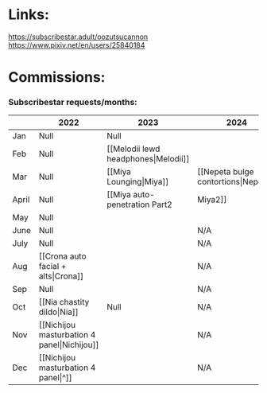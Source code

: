 # Links:
https://subscribestar.adult/oozutsucannon
https://www.pixiv.net/en/users/25840184

# Commissions:

### Subscribestar requests/months:

|       | 2022                                        | 2023                                 | 2024                                               |
| ----- | ------------------------------------------- | ------------------------------------ | -------------------------------------------------- |
| Jan   | Null                                        | Null                                 |                                                    |
| Feb   | Null                                        | [[Melodii lewd headphones\|Melodii]] |                                                    |
| Mar   | Null                                        | [[Miya Lounging\|Miya]]              | [[Nepeta bulge contortions\|Nepeta]]               |
| April | Null                                        | [[Miya auto-penetration Part2|Miya2]]               | [[Miya auto-penetration Part2|←]]&[[Nepeta bulge contortions\|^]] |
| May   | Null                                        |                                      |                                                    |
| June  | Null                                        |                                      | N/A                                                |
| July  | Null                                        |                                      | N/A                                                |
| Aug   | [[Crona auto facial + alts\|Crona]]         |                                      | N/A                                                |
| Sep   | Null                                        |                                      | N/A                                                |
| Oct   | [[Nia chastity dildo\|Nia]]                 | Null                                 | N/A                                                |
| Nov   | [[Nichijou masturbation 4 panel\|Nichijou]] |                                      | N/A                                                |
| Dec   | [[Nichijou masturbation 4 panel\|^]]        |                                      | N/A                                                |
